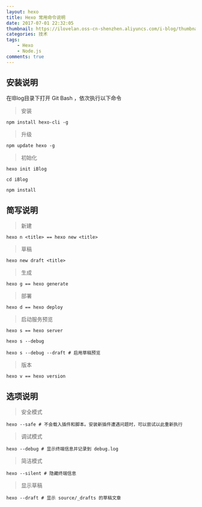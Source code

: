 ```yaml
---
layout: hexo
title: Hexo 常用命令说明
date: 2017-07-01 22:32:05
thumbnail: https://ilovelan.oss-cn-shenzhen.aliyuncs.com/i-blog/thumbnail/2017/2017-07-01.png
categories: 技术
tags: 
    - Hexo
    - Node.js
comments: true
---
```


安装说明
---

在IBlog目录下打开 Git Bash ，依次执行以下命令

> 安装

    npm install hexo-cli -g

> 升级  

    npm update hexo -g 

> 初始化

    hexo init iBlog

    cd iBlog

    npm install

简写说明
---

> 新建
 
    hexo n <title> == hexo new <title>
    
> 草稿

    hexo new draft <title>
    
> 生成

    hexo g == hexo generate
    
> 部署

    hexo d == hexo deploy

> 启动服务预览

    hexo s == hexo server 

    hexo s --debug
    
    hexo s --debug --draft # 启用草稿预览

> 版本

    hexo v == hexo version

 选项说明
 ---

> 安全模式
    
    hexo --safe # 不会载入插件和脚本。安装新插件遭遇问题时，可以尝试以此重新执行

> 调试模式
    
    hexo --debug # 显示终端信息并记录到 debug.log

> 简洁模式

    hexo --silent # 隐藏终端信息

> 显示草稿

    hexo --draft # 显示 source/_drafts 的草稿文章
